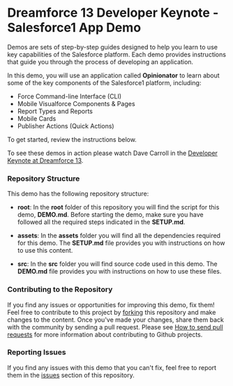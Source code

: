 # Dreamforce 13 Developer Keynote - Salesforce1 App Demo #

Demos are sets of step-by-step guides designed to help you learn to use key capabilities of the Salesforce platform. Each demo provides instructions that guide you through the process of developing an application.

In this demo, you will use an application called **Opinionator** to learn about some of the key components of the Salesforce1 platform, including:

- Force Command-line Interface (CLI)
- Mobile Visualforce Components & Pages
- Report Types and Reports
- Mobile Cards
- Publisher Actions (Quick Actions)

To get started, review the instructions below.

To see these demos in action please watch Dave Carroll in the [Developer Keynote at Dreamforce 13](http://www.youtube.com/watch?v=KELBWQIVcfk&list=PLScnZWsj0lrRCMuciE0La1_iKtCPt4Kka).

### Repository Structure ###

This demo has the following repository structure:

- **root**: In the **root** folder of this repository you will find the script for this demo, **DEMO.md**. Before starting the demo, make sure you have followed all the required steps indicated in the **SETUP.md**.

- **assets**: In the **assets** folder you will find all the dependencies required for this demo. The **SETUP.md** file provides you with instructions on how to use this content.

- **src**: In the **src** folder you will find source code used in this demo. The **DEMO.md** file provides you with instructions on how to use these files.

### Contributing to the Repository ###

If you find any issues or opportunities for improving this demo, fix them!  Feel free to contribute to this project by [forking](http://help.github.com/fork-a-repo/) this repository and make changes to the content.  Once you've made your changes, share them back with the community by sending a pull request. Please see [How to send pull requests](http://help.github.com/send-pull-requests/) for more information about contributing to Github projects.

### Reporting Issues ###

If you find any issues with this demo that you can't fix, feel free to report them in the [issues](https://github.com/developerforce/demo-df13-devkeynote-s1app/issues) section of this repository.
